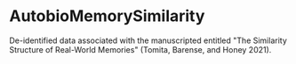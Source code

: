 # AutobioMemorySimilarity
De-identified data associated with the manuscripted entitled "The Similarity Structure of Real-World Memories" (Tomita, Barense, and Honey 2021).
